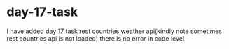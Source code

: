 # day-17-task
I have added day 17 task rest countries weather api(kindly note sometimes rest countries api is not loaded) there is no error in code level
